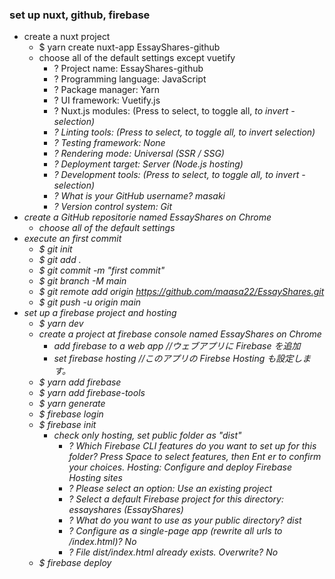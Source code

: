 ### set up nuxt, github, firebase

- create a nuxt project
  - \$ yarn create nuxt-app EssayShares-github
  - choose all of the default settings except vuetify
    - ? Project name: EssayShares-github
    - ? Programming language: JavaScript
    - ? Package manager: Yarn
    - ? UI framework: Vuetify.js
    - ? Nuxt.js modules: (Press <space> to select, <a> to toggle all, <i> to invert - selection)
    - ? Linting tools: (Press <space> to select, <a> to toggle all, <i> to invert selection)
    - ? Testing framework: None
    - ? Rendering mode: Universal (SSR / SSG)
    - ? Deployment target: Server (Node.js hosting)
    - ? Development tools: (Press <space> to select, <a> to toggle all, <i> to invert - selection)
    - ? What is your GitHub username? masaki
    - ? Version control system: Git
- create a GitHub repositorie named EssayShares on Chrome
  - choose all of the default settings
- execute an first commit
  - \$ git init
  - \$ git add .
  - \$ git commit -m "first commit"
  - \$ git branch -M main
  - \$ git remote add origin https://github.com/maasa22/EssayShares.git
  - \$ git push -u origin main
- set up a firebase project and hosting
  - \$ yarn dev
  - create a project at firebase console named EssayShares on Chrome
    - add firebase to a web app //ウェブアプリに Firebase を追加
    - set firebase hosting //このアプリの Firebse Hosting も設定します。
  - \$ yarn add firebase
  - \$ yarn add firebase-tools
  - \$ yarn generate
  - \$ firebase login
  - \$ firebase init
    - check only hosting, set public folder as "dist"
      - ? Which Firebase CLI features do you want to set up for this folder? Press Space to select features, then Ent
        er to confirm your choices. Hosting: Configure and deploy Firebase Hosting sites
      - ? Please select an option: Use an existing project
      - ? Select a default Firebase project for this directory: essayshares (EssayShares)
      - ? What do you want to use as your public directory? dist
      - ? Configure as a single-page app (rewrite all urls to /index.html)? No
      - ? File dist/index.html already exists. Overwrite? No
  - \$ firebase deploy
